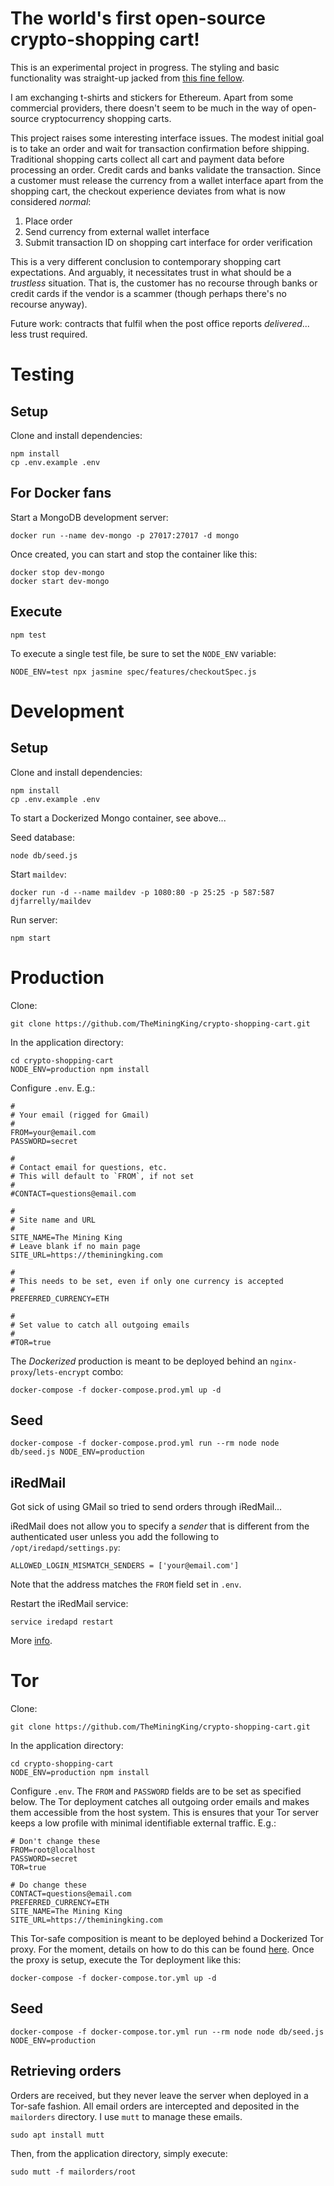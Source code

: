 The world's first open-source crypto-shopping cart!
===================================================

This is an experimental project in progress. The styling and basic functionality was straight-up jacked from [this fine fellow](https://github.com/gabrieleromanato/Node.js-Shopping-Cart).

I am exchanging t-shirts and stickers for Ethereum. Apart from some commercial providers, there doesn't seem to be much in the way of open-source cryptocurrency shopping carts. 

This project raises some interesting interface issues. The modest initial goal is to take an order and wait for transaction confirmation before shipping. Traditional shopping carts collect all cart and payment data before processing an order. Credit cards and banks validate the transaction. Since a customer must release the currency from a wallet interface apart from the shopping cart, the checkout experience deviates from what is now considered _normal_:

1. Place order
2. Send currency from external wallet interface
3. Submit transaction ID on shopping cart interface for order verification

This is a very different conclusion to contemporary shopping cart expectations. And arguably, it necessitates trust in what should be a _trustless_ situation. That is, the customer has no recourse through banks or credit cards if the vendor is a scammer (though perhaps there's no recourse anyway).

Future work: contracts that fulfil when the post office reports _delivered_... less trust required.

# Testing

## Setup

Clone and install dependencies:

```
npm install
cp .env.example .env
```

## For Docker fans

Start a MongoDB development server:

```
docker run --name dev-mongo -p 27017:27017 -d mongo
```

Once created, you can start and stop the container like this:

```
docker stop dev-mongo
docker start dev-mongo
```

## Execute

```
npm test
```

To execute a single test file, be sure to set the `NODE_ENV` variable:

```
NODE_ENV=test npx jasmine spec/features/checkoutSpec.js
```

# Development

## Setup

Clone and install dependencies:

```
npm install
cp .env.example .env
```

To start a Dockerized Mongo container, see above...

Seed database:

```
node db/seed.js
```

Start `maildev`:

```
docker run -d --name maildev -p 1080:80 -p 25:25 -p 587:587 djfarrelly/maildev
```

Run server:

```
npm start
```

# Production

Clone:

```
git clone https://github.com/TheMiningKing/crypto-shopping-cart.git
```

In the application directory:

```
cd crypto-shopping-cart
NODE_ENV=production npm install
```

Configure `.env`. E.g.:

```
#
# Your email (rigged for Gmail)
#
FROM=your@email.com
PASSWORD=secret

#
# Contact email for questions, etc.
# This will default to `FROM`, if not set
#
#CONTACT=questions@email.com

#
# Site name and URL
#
SITE_NAME=The Mining King
# Leave blank if no main page
SITE_URL=https://theminingking.com

#
# This needs to be set, even if only one currency is accepted
#
PREFERRED_CURRENCY=ETH

#
# Set value to catch all outgoing emails
#
#TOR=true
```

The _Dockerized_ production is meant to be deployed behind an `nginx-proxy`/`lets-encrypt` combo:

```
docker-compose -f docker-compose.prod.yml up -d
```

## Seed

```
docker-compose -f docker-compose.prod.yml run --rm node node db/seed.js NODE_ENV=production
```

## iRedMail

Got sick of using GMail so tried to send orders through iRedMail...

iRedMail does not allow you to specify a _sender_ that is different from the authenticated user unless you add the following to `/opt/iredapd/settings.py`:

```
ALLOWED_LOGIN_MISMATCH_SENDERS = ['your@email.com']
```

Note that the address matches the `FROM` field set in `.env`.

Restart the iRedMail service:

```
service iredapd restart
```

More [info](https://docs.iredmail.org/errors.html#recipient-address-rejected-sender-is-not-same-as-smtp-authenticate-username).

# Tor

Clone:

```
git clone https://github.com/TheMiningKing/crypto-shopping-cart.git
```

In the application directory:

```
cd crypto-shopping-cart
NODE_ENV=production npm install
```

Configure `.env`. The `FROM` and `PASSWORD` fields are to be set as specified below. The Tor deployment catches all outgoing order emails and makes them accessible from the host system. This is ensures that your Tor server keeps a low profile with minimal identifiable external traffic. E.g.:

```
# Don't change these
FROM=root@localhost
PASSWORD=secret
TOR=true

# Do change these
CONTACT=questions@email.com
PREFERRED_CURRENCY=ETH
SITE_NAME=The Mining King
SITE_URL=https://theminingking.com
```

This Tor-safe composition is meant to be deployed behind a Dockerized Tor proxy. For the moment, details on how to do this can be found [here](https://libertyseeds.ca/2017/12/12/Dockerizing-Tor-to-serve-up-multiple-hidden-web-services/). Once the proxy is setup, execute the Tor deployment like this:

```
docker-compose -f docker-compose.tor.yml up -d
```

## Seed

```
docker-compose -f docker-compose.tor.yml run --rm node node db/seed.js NODE_ENV=production
```

## Retrieving orders

Orders are received, but they never leave the server when deployed in a Tor-safe fashion. All email orders are intercepted and deposited in the `mailorders` directory. I use `mutt` to manage these emails.

```
sudo apt install mutt
```

Then, from the application directory, simply execute:

```
sudo mutt -f mailorders/root
```

